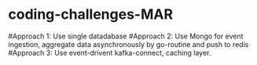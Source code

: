 # coding-challenges-MAR

#Approach 1: Use single datadabase
#Approach 2: Use Mongo for event ingestion, aggregate data asynchronously by go-routine and push to redis
#Approach 3: Use event-drivent kafka-connect, caching layer.